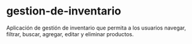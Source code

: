 # gestion-de-inventario
Aplicación de gestión de inventario que permita a los usuarios navegar, filtrar, buscar, agregar, editar y eliminar productos.